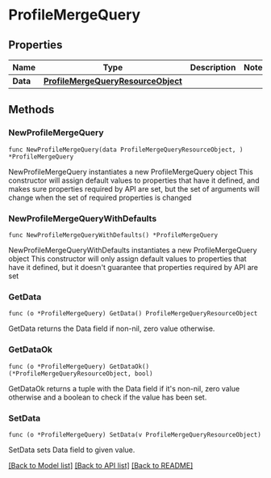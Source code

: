 # ProfileMergeQuery

## Properties

Name | Type | Description | Notes
------------ | ------------- | ------------- | -------------
**Data** | [**ProfileMergeQueryResourceObject**](ProfileMergeQueryResourceObject.md) |  | 

## Methods

### NewProfileMergeQuery

`func NewProfileMergeQuery(data ProfileMergeQueryResourceObject, ) *ProfileMergeQuery`

NewProfileMergeQuery instantiates a new ProfileMergeQuery object
This constructor will assign default values to properties that have it defined,
and makes sure properties required by API are set, but the set of arguments
will change when the set of required properties is changed

### NewProfileMergeQueryWithDefaults

`func NewProfileMergeQueryWithDefaults() *ProfileMergeQuery`

NewProfileMergeQueryWithDefaults instantiates a new ProfileMergeQuery object
This constructor will only assign default values to properties that have it defined,
but it doesn't guarantee that properties required by API are set

### GetData

`func (o *ProfileMergeQuery) GetData() ProfileMergeQueryResourceObject`

GetData returns the Data field if non-nil, zero value otherwise.

### GetDataOk

`func (o *ProfileMergeQuery) GetDataOk() (*ProfileMergeQueryResourceObject, bool)`

GetDataOk returns a tuple with the Data field if it's non-nil, zero value otherwise
and a boolean to check if the value has been set.

### SetData

`func (o *ProfileMergeQuery) SetData(v ProfileMergeQueryResourceObject)`

SetData sets Data field to given value.



[[Back to Model list]](../README.md#documentation-for-models) [[Back to API list]](../README.md#documentation-for-api-endpoints) [[Back to README]](../README.md)


